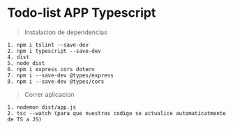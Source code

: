 # Todo-list APP Typescript

> Instalacion de dependencias

```
1. npm i tslint --save-dev
2. npm i typescript --save-dev
4. dist
5. node dist
6. npm i express cors dotenv
7. npm i --save-dev @types/express
8. npm i --save-dev @types/cors

```

> Correr aplicacion

```
1. nodemon dist/app.js
2. tsc --watch (para que nuestros codigo se actualice automaticatmente de TS a JS)


```
